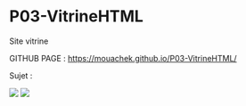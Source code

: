 # P03-VitrineHTML

Site vitrine

GITHUB PAGE : https://mouachek.github.io/P03-VitrineHTML/

Sujet :

<img src="https://zupimages.net/up/21/17/rtsr.png"  />
<img src="https://zupimages.net/up/21/17/k44k.png" />
